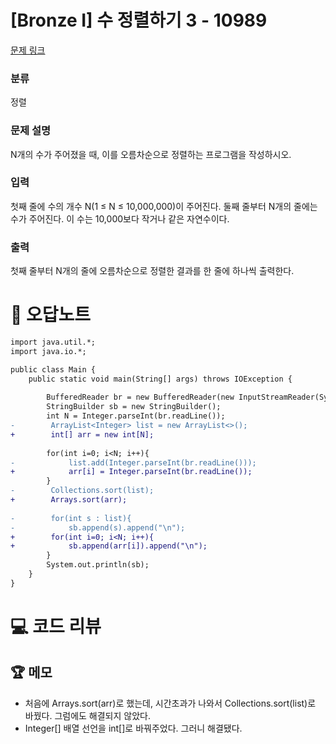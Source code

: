 # [Bronze I] 수 정렬하기 3 - 10989 

[문제 링크](https://www.acmicpc.net/problem/10989) 

### 분류

정렬

### 문제 설명

<p>N개의 수가 주어졌을 때, 이를 오름차순으로 정렬하는 프로그램을 작성하시오.</p>

### 입력 

 <p>첫째 줄에 수의 개수 N(1 ≤ N ≤ 10,000,000)이 주어진다. 둘째 줄부터 N개의 줄에는 수가 주어진다. 이 수는 10,000보다 작거나 같은 자연수이다.</p>

### 출력 

 <p>첫째 줄부터 N개의 줄에 오름차순으로 정렬한 결과를 한 줄에 하나씩 출력한다.</p>



#  🚀  오답노트 

```diff
import java.util.*;
import java.io.*;

public class Main {
    public static void main(String[] args) throws IOException {
        
        BufferedReader br = new BufferedReader(new InputStreamReader(System.in));
        StringBuilder sb = new StringBuilder();
        int N = Integer.parseInt(br.readLine());
-        ArrayList<Integer> list = new ArrayList<>(); 
+        int[] arr = new int[N];
        
        for(int i=0; i<N; i++){
-            list.add(Integer.parseInt(br.readLine()));
+            arr[i] = Integer.parseInt(br.readLine());
        }
-        Collections.sort(list);
+        Arrays.sort(arr);
        
-        for(int s : list){
-            sb.append(s).append("\n");
+        for(int i=0; i<N; i++){
+            sb.append(arr[i]).append("\n");
        }
        System.out.println(sb);
    }
}

```

# 💻 코드 리뷰




 ## 🏆 메모 

- 처음에 Arrays.sort(arr)로 했는데, 시간초과가 나와서 Collections.sort(list)로 바꿨다. 그럼에도 해결되지 않았다.
- Integer[] 배열 선언을 int[]로 바꿔주었다.
그러니 해결됐다. 
